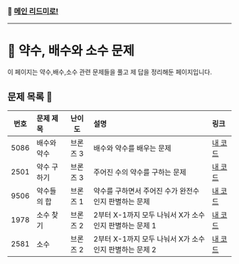 ### 🚀 [메인 리드미로!](../../README.md)

---

# 🧮 약수, 배수와 소수 문제

이 페이지는 약수,배수,소수 관련 문제들을 풀고 제 답을 정리해둔 페이지입니다.

##  문제 목록 📝

|  번호  | 문제 제목                  | 난이도   | 설명                             | 링크                         |
|:------:|:---------------------------|:---------:|:---------------------------------|:-----------------------------|
| 5086   | 배수와 약수                | 브론즈 3  |배수와 약수를 배우는 문제          | [내 코드](./Problem5086.cpp) |
| 2501   | 약수 구하기                | 브론즈 3  |주어진 수의 약수를 구하는 문제     | [내 코드](./Problem2501.cpp) |
| 9506   | 약수들의 합                | 브론즈 1  |약수를 구하면서 주어진 수가 완전수인지 판별하는 문제     | [내 코드](./Problem9506.cpp) |
| 1978   | 소수 찾기                  | 브론즈 2  |2부터 X-1까지 모두 나눠서 X가 소수인지 판별하는 문제 1     | [내 코드](./Problem1978.cpp) |
| 2581   | 소수                       | 브론즈 2  |2부터 X-1까지 모두 나눠서 X가 소수인지 판별하는 문제 2     | [내 코드](./Problem2581.cpp) |
